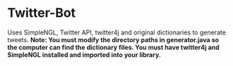 # Twitter-Bot
Uses SimpleNGL, Twitter API, twitter4j and original dictionaries to generate tweets. 
**Note: You must modify the directory paths in generator.java so the computer can find the dictionary files. You must have twitter4j and SimpleNGL installed and imported into your library.**
